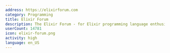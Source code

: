 ```yaml
---
address: https://elixirforum.com
category: Programming
title: Elixir Forum
description: The Elixir Forum - for Elixir programming language enthusiasts!
userCount: 14781
icon: elixir-forum.png
activity: high
language: en_US
---
```

